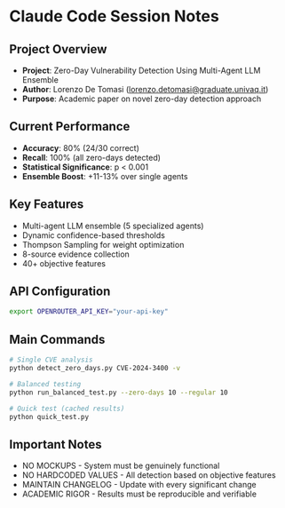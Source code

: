 # Claude Code Session Notes

## Project Overview
- **Project**: Zero-Day Vulnerability Detection Using Multi-Agent LLM Ensemble
- **Author**: Lorenzo De Tomasi (lorenzo.detomasi@graduate.univaq.it)
- **Purpose**: Academic paper on novel zero-day detection approach

## Current Performance
- **Accuracy**: 80% (24/30 correct)
- **Recall**: 100% (all zero-days detected)
- **Statistical Significance**: p < 0.001
- **Ensemble Boost**: +11-13% over single agents

## Key Features
- Multi-agent LLM ensemble (5 specialized agents)
- Dynamic confidence-based thresholds
- Thompson Sampling for weight optimization
- 8-source evidence collection
- 40+ objective features

## API Configuration
```bash
export OPENROUTER_API_KEY="your-api-key"
```

## Main Commands
```bash
# Single CVE analysis
python detect_zero_days.py CVE-2024-3400 -v

# Balanced testing
python run_balanced_test.py --zero-days 10 --regular 10

# Quick test (cached results)
python quick_test.py
```

## Important Notes
- NO MOCKUPS - System must be genuinely functional
- NO HARDCODED VALUES - All detection based on objective features  
- MAINTAIN CHANGELOG - Update with every significant change
- ACADEMIC RIGOR - Results must be reproducible and verifiable